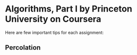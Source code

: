 # Algorithms, Part I by Princeton University on Coursera

Here are few important tips for each assignment:

## Percolation
